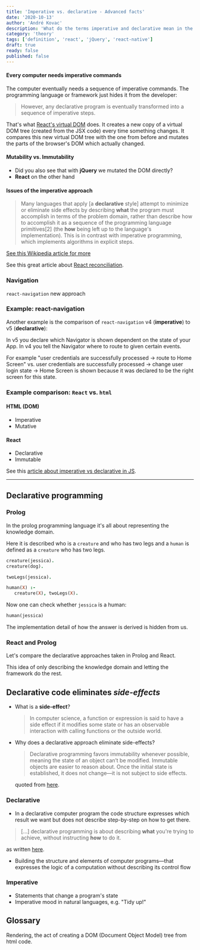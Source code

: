 ```yaml
---
title: 'Imperative vs. declarative - Advanced facts'
date: '2020-10-13'
author: 'André Kovac'
description: 'What do the terms imperative and declarative mean in the context of creating interactive user interfaces in React and React Native in contrast to jQuery?'
category: 'theory'
tags: ['definition', 'react', 'jQuery', 'react-native']
draft: true
ready: false
published: false
---
```


#### Every computer needs **imperative** commands

The computer eventually needs a sequence of imperative commands. The programming language or framework just hides it from the developer:

> However, any declarative program is eventually transformed into a sequence of imperative steps.

That's what [React's virtual DOM](https://nebulab.it/blog/virtual-dom/) does. It creates a new copy of a virtual DOM tree (created from the JSX code) every time something changes. It compares this new virtual DOM tree with the one from before and mutates the parts of the browser's DOM which actually changed.

#### Mutability vs. Immutability

- Did you also see that with **jQuery** we mutated the DOM directly?
- **React** on the other hand

#### Issues of the imperative approach

> Many languages that apply [a **declarative** style] attempt to minimize or eliminate side effects by describing **what** the program must accomplish in terms of the problem domain, rather than describe how to accomplish it as a sequence of the programming language primitives[2] (the **how** being left up to the language's implementation). This is in contrast with imperative programming, which implements algorithms in explicit steps.

[See this Wikipedia article for more](https://en.wikipedia.org/wiki/Declarative_programming)




See this great article about [React reconciliation](https://nebulab.it/blog/virtual-dom/).

### Navigation

`react-navigation` new approach

### Example: react-navigation

Another example is the comparison of `react-navigation` v4 (**imperative**) to v5 (**declarative**):

In v5 you declare which Navigator is shown dependent on the state of your App. In v4 you tell the Navigator where to route to given certain events.

For example "user credentials are successfully processed -> route to Home Screen" vs. user credentials are successfully processed -> change user login state -> Home Screen is shown because it was declared to be the right screen for this state.

### Example comparison: `React` vs. `html`

#### HTML (DOM)

- Imperative
- Mutative

#### React

- Declarative
- Immutable

See this [article about imperative vs declarative in JS](https://codeburst.io/imperative-vs-declarative-javascript-8b5e45a602dd).

---

## Declarative programming

### Prolog

In the prolog programming language it's all about representing the knowledge domain.

Here it is described who is a `creature` and who has two legs and a `human` is defined as a `creature` who has two legs.

```prolog
creature(jessica).
creature(dog).

twoLegs(jessica).

human(X) :-
   creature(X), twoLegs(X).
```

Now one can check whether `jessica` is a human:

```pl
human(jessica)
```

The implementation detail of how the answer is derived is hidden from us.

### React and Prolog

Let's compare the declarative approaches taken in Prolog and React.

This idea of only describing the knowledge domain and letting the framework do the rest.

## Declarative code eliminates _side-effects_

- What is a **side-effect**?

  > In computer science, a function or expression is said to have a side effect if it modifies some state or has an observable interaction with calling functions or the outside world.

- Why does a declarative approach eliminate side-effects?

  > Declarative programming favors immutability whenever possible, meaning the state of an object can’t be modified. Immutable objects are easier to reason about. Once the initial state is established, it does not change—it is not subject to side effects.

  quoted from [here](https://www.capitalone.com/tech/cloud/declarative-programming-guide/).

### Declarative

- In a declarative computer program the code structure expresses which result we want but does not describe step-by-step on how to get there.

> [...] declarative programming is about describing **what** you're trying to achieve, without instructing **how** to do it.

as written [here](https://www.netguru.com/blog/imperative-vs-declarative).

- Building the structure and elements of computer programs—that expresses the logic of a computation without describing its control flow

### Imperative

- Statements that change a program's state
- Imperative mood in natural languages, e.g. "Tidy up!"

## Glossary

Rendering, the act of creating a DOM (Document Object Model) tree from html code.


